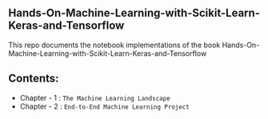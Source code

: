 ## Hands-On-Machine-Learning-with-Scikit-Learn-Keras-and-Tensorflow

This repo documents the notebook implementations of the book Hands-On-Machine-Learning-with-Scikit-Learn-Keras-and-Tensorflow

## Contents:
- Chapter - 1 : `The Machine Learning Landscape`
- Chapter - 2 : `End-to-End Machine Learning Project`

